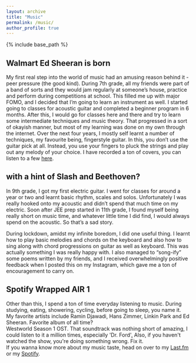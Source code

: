 ```yaml
---
layout: archive
title: "Music"
permalink: /music/
author_profile: true
---
```

{% include base_path %}
## Walmart Ed Sheeran is born
My first real step into the world of music had an amusing reason behind it - peer pressure (the good kind). During 7th grade, all my friends were part of a band of sorts and they would jam regularly at someone’s house, practice and perform during competitions at school. This filled me up with major FOMO, and I decided that I’m going to learn an instrument as well. I started going to classes for acoustic guitar and completed a beginner program in 6 months. After this, I would go for classes here and there and try to learn some intermediate techniques and music theory. That progressed in a sort of okayish manner, but most of my learning was done on my own through the internet. Over the next four years, I mostly self learnt a number of techniques, my favourite being, fingerstyle guitar. In this, you don’t use the guitar pick at all. Instead, you use your fingers to pluck the strings and play out any melody of your choice. I have recorded a ton of covers, you can listen to a few [here](https://www.instagram.com/stories/highlights/17905056601431315/).

## with a hint of Slash and Beethoven?
In 9th grade, I got my first electric guitar. I went for classes for around a year or two and learnt basic rhythm, scales and solos. Unfortunately I was really hooked onto my acoustic and didn’t spend that much time on my electric. Soon after JEE prep started in 11th grade, I found myself being really short on music time, and whatever little time I did find, I would always spend on the acoustic. So that’s a sad story.<br>

During lockdown, amidst my infinite boredom, I did one useful thing. I learnt how to play basic melodies and chords on the keyboard and also how to sing along with chord progressions on guitar as well as keyboard. This was actually something I was really happy with. I also managed to “song-ify” some poems written by my friends, and I received overwhelmingly positive feedback when I posted this on my Instagram, which gave me a ton of encouragement to carry on.

##  Spotify Wrapped AIR 1
Other than this, I spend a ton of time everyday listening to music. During studying, eating, showering, cycling, before going to sleep, you name it.<br>
My favorite artists include Ramin Djawadi, Hans Zimmer, Linkin Park and Ed Sheeran. Favorite album of all time? <br>
Westworld Season 1 OST. That soundtrack was nothing short of amazing, I could listen to it a million times, especially 'Dr. Ford'[.](https://open.spotify.com/album/43pttVYo7IjBvive3uebVF?si=yFhMCU9sSZSIKBDsnxNzgg) Also, if you haven't watched the show, you're doing something wrong. Fix it.<br>
If you wanna know more about my music taste, head on over to my [Last.fm](https://www.last.fm/user/ganinga) or my [Spotify](https://open.spotify.com/user/_ganinga_).

